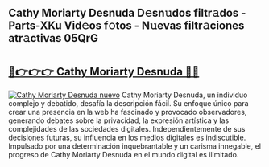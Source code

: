 ## Cathy Moriarty Desnuda D𝚎sn𝚞dos filtr𝚊dos - Parts-XKu Vid𝚎os f𝚘tos - N𝚞evas filtr𝚊ciones atr𝚊ctivas 05QrG

# <h2><a href="http://mbcpkp.tromn.icu/?c=Cathy+Moriarty+Desnuda">🔗👉👉👉 Cathy Moriarty Desnuda 🔗🔗</a></h2>

[![Cathy Moriarty Desnuda nuevo](https://i.imgur.com/pEAQMta.gif)](http://mbcpkp.tromn.icu/?c=Cathy+Moriarty+Desnuda)
Cathy Moriarty Desnuda, un individuo complejo y debatido, desafía la descripción fácil. Su enfoque único para crear una presencia en la web ha fascinado y provocado observadores, generando debates sobre la privacidad, la expresión artística y las complejidades de las sociedades digitales. Independientemente de sus decisiones futuras, su influencia en los medios digitales es indiscutible. Impulsado por una determinación inquebrantable y un carisma innegable, el progreso de Cathy Moriarty Desnuda en el mundo digital es ilimitado.
